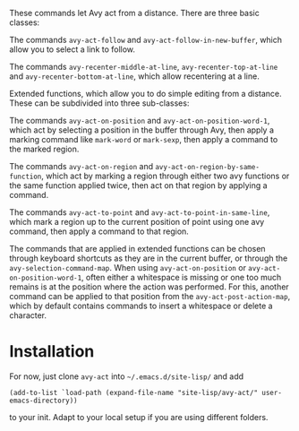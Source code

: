 These commands let Avy act from a distance. There are three basic classes:

The commands `avy-act-follow` and `avy-act-follow-in-new-buffer`, which allow you to select
a link to follow.

The commands `avy-recenter-middle-at-line`, `avy-recenter-top-at-line` and
`avy-recenter-bottom-at-line`, which allow recentering at a line.

Extended functions, which allow you to do simple editing from a distance. These can be
subdivided into three sub-classes:

The commands `avy-act-on-position` and `avy-act-on-position-word-1`, which act by selecting
a position in the buffer through Avy, then apply a marking command like `mark-word` or
`mark-sexp`, then apply a command to the marked region.

The commands `avy-act-on-region` and `avy-act-on-region-by-same-function`, which act by
marking a region through either two avy functions or the same function applied twice,
then act on that region by applying a command.

The commands `avy-act-to-point` and `avy-act-to-point-in-same-line`, which mark a region up
to the current position of point using one avy command, then apply a command to that
region.

The commands that are applied in extended functions can be chosen through keyboard
shortcuts as they are in the current buffer, or through the `avy-selection-command-map`.
When using `avy-act-on-position` or `avy-act-on-position-word-1`, often either a whitespace
is missing or one too much remains is at the position where the action was performed.
For this, another command can be applied to that position from the
`avy-act-post-action-map`, which by default contains commands to insert a whitespace or
delete a character.

# Installation
For now, just clone `avy-act` into `~/.emacs.d/site-lisp/` and add 
```
(add-to-list `load-path (expand-file-name "site-lisp/avy-act/" user-emacs-directory))
```
to your init. Adapt to your local setup if you are using different folders.
